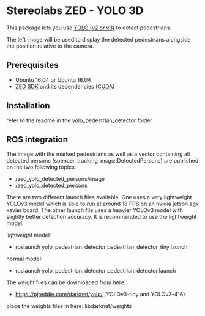 # Stereolabs ZED - YOLO 3D
This package lets you use [YOLO (v2 or v3)](http://pjreddie.com/darknet/yolo/) to detect pedestrians.

The left image will be used to display the detected pedestrians alongside the position relative to the camera.


## Prerequisites
- Ubuntu 16.04 or Ubuntu 18.04
- [ZED SDK](https://www.stereolabs.com/developers/) and its dependencies ([CUDA](https://developer.nvidia.com/cuda-downloads))


## Installation
refer to the readme in the yolo_pedestrian_detector folder


## ROS integration
The image with the marked pedestrians as well as a vector containing all detected persons (spencer_tracking_msgs::DetectedPersons) are published on the two following topics:
- /zed_yolo_detected_persons/image
- /zed_yolo_detected_persons

There are two different launch files available. One uses a very lightweight YOLOv3 model which is able to run at around 18 FPS on an nvidia jetson agx xavier board. The other launch file uses a heavier YOLOv3 model with slightly better detection accuracy. It is recommended to use the lightweight model. 

lighweight model:
- roslaunch yolo_pedestrian_detector pedestrian_detector_tiny.launch

normal model:
- roslaunch yolo_pedestrian_detector pedestrian_detector.launch

The weight files can be downloaded from here: 
- https://pjreddie.com/darknet/yolo/
(YOLOv3-tiny and YOLOv3-416)

place the weights files in here: 
libdarknet/weights
